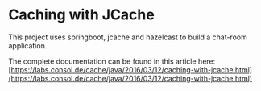 # Caching with JCache
This project uses springboot, jcache and hazelcast to build a chat-room application. 

The complete documentation can be found in this article here: [https://labs.consol.de/cache/java/2016/03/12/caching-with-jcache.html](https://labs.consol.de/cache/java/2016/03/12/caching-with-jcache.html)


